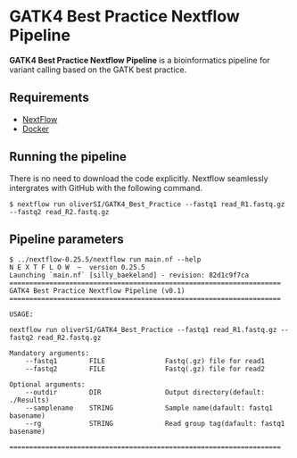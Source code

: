 # GATK4 Best Practice Nextflow Pipeline
**GATK4 Best Practice Nextflow Pipeline** is a bioinformatics pipeline for variant calling based on the GATK best practice.

## Requirements
* <a href="https://www.nextflow.io/">NextFlow</a>
* <a href="https://www.docker.com/">Docker</a>


## Running the pipeline
There is no need to download the code explicitly. Nextflow seamlessly intergrates with GitHub with the following command.
  ```
  $ nextflow run oliverSI/GATK4_Best_Practice --fastq1 read_R1.fastq.gz --fastq2 read_R2.fastq.gz
  ```

## Pipeline parameters
```
$ ../nextflow-0.25.5/nextflow run main.nf --help
N E X T F L O W  ~  version 0.25.5
Launching `main.nf` [silly_baekeland] - revision: 82d1c9f7ca
====================================================================
GATK4 Best Practice Nextflow Pipeline (v0.1)                        
====================================================================
 
USAGE: 
 
nextflow run oliverSI/GATK4_Best_Practice --fastq1 read_R1.fastq.gz --fastq2 read_R2.fastq.gz
 
Mandatory arguments:
    --fastq1        FILE               Fastq(.gz) file for read1
    --fastq2        FILE               Fastq(.gz) file for read2
 
Optional arguments:
    --outdir        DIR                Output directory(default: ./Results)
    --samplename    STRING             Sample name(dafault: fastq1 basename)
    --rg            STRING             Read group tag(dafault: fastq1 basename)
 
====================================================================
```

